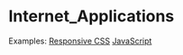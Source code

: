 # Internet_Applications
Examples:
[Responsive CSS](https://htmlpreview.github.io/?https://github.com/MaurycyOprus/Internet_Applications/blob/main/CSS/index.html) 
[JavaScript](https://htmlpreview.github.io/?https://github.com/MaurycyOprus/Internet_Applications/blob/main/JavaScript/form.html)
